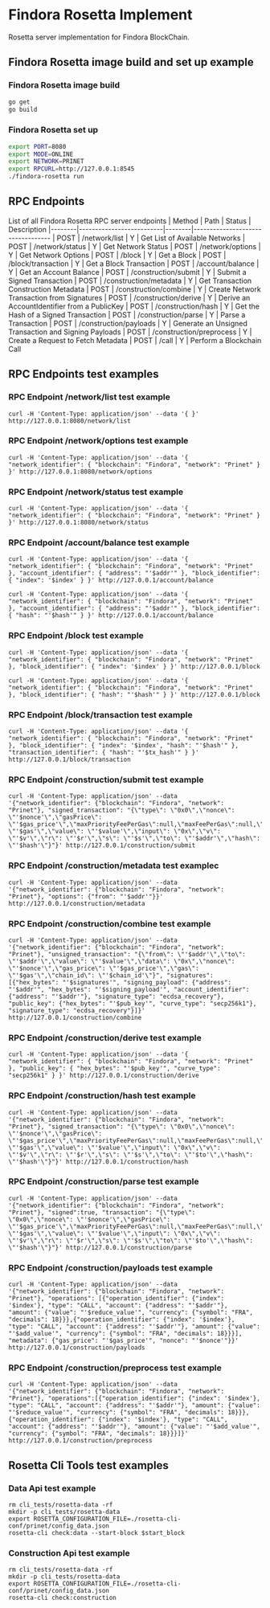 # Findora Rosetta Implement
Rosetta server implementation for Findora BlockChain.

## Findora Rosetta image build and set up example
### Findora Rosetta image build
```bash
go get
go build
```

### Findora Rosetta set up
```bash
export PORT=8080
export MODE=ONLINE
export NETWORK=PRINET
export RPCURL=http://127.0.0.1:8545 
./findora-rosetta run
```


## RPC Endpoints
List of all Findora Rosetta RPC server endpoints
| Method | Path                     | Status | Description
|--------|--------------------------|--------|----------------------------------
| POST   | /network/list            | Y      | Get List of Available Networks
| POST   | /network/status          | Y      | Get Network Status
| POST   | /network/options         | Y      | Get Network Options
| POST   | /block                   | Y      | Get a Block
| POST   | /block/transaction       | Y      | Get a Block Transaction
| POST   | /account/balance         | Y      | Get an Account Balance
| POST   | /construction/submit     | Y      | Submit a Signed Transaction
| POST   | /construction/metadata   | Y      | Get Transaction Construction Metadata
| POST   | /construction/combine    | Y      | Create Network Transaction from Signatures
| POST   | /construction/derive     | Y      | Derive an AccountIdentifier from a PublicKey
| POST   | /construction/hash       | Y      | Get the Hash of a Signed Transaction
| POST   | /construction/parse      | Y      | Parse a Transaction
| POST   | /construction/payloads   | Y      | Generate an Unsigned Transaction and Signing Payloads
| POST   | /construction/preprocess | Y      | Create a Request to Fetch Metadata
| POST   | /call                    | Y      | Perform a Blockchain Call


## RPC Endpoints test examples
### RPC Endpoint /network/list test example
```
curl -H 'Content-Type: application/json' --data '{ }' http://127.0.0.1:8080/network/list
```
### RPC Endpoint /network/options test example
```
curl -H 'Content-Type: application/json' --data '{ "network_identifier": { "blockchain": "Findora", "network": "Prinet" } }' http://127.0.0.1:8080/network/options
```
### RPC Endpoint /network/status test example
```
curl -H 'Content-Type: application/json' --data '{ "network_identifier": { "blockchain": "Findora", "network": "Prinet" } }' http://127.0.0.1:8080/network/status
```
### RPC Endpoint /account/balance test example
```
curl -H 'Content-Type: application/json' --data '{ "network_identifier": { "blockchain": "Findora", "network": "Prinet" }, "account_identifier": { "address": "'$addr'" }, "block_identifier": { "index": '$index' } }' http://127.0.0.1/account/balance

curl -H 'Content-Type: application/json' --data '{ "network_identifier": { "blockchain": "Findora", "network": "Prinet" }, "account_identifier": { "address": "'$addr'" }, "block_identifier": { "hash": "'$hash'" } }' http://127.0.0.1/account/balance
```
### RPC Endpoint /block test example
```
curl -H 'Content-Type: application/json' --data '{ "network_identifier": { "blockchain": "Findora", "network": "Prinet" }, "block_identifier": { "index": '$index' } }' http://127.0.0.1/block

curl -H 'Content-Type: application/json' --data '{ "network_identifier": { "blockchain": "Findora", "network": "Prinet" }, "block_identifier": { "hash": "'$hash'" } }' http://127.0.0.1/block
```
### RPC Endpoint /block/transaction test example
```
curl -H 'Content-Type: application/json' --data '{ "network_identifier": { "blockchain": "Findora", "network": "Prinet" }, "block_identifier": { "index": '$index', "hash": "'$hash'" }, "transaction_identifier": { "hash": "'$tx_hash'" } }' http://127.0.0.1/block/transaction
```
### RPC Endpoint /construction/submit test example
```
curl -H 'Content-Type: application/json' --data '{"network_identifier": {"blockchain": "Findora", "network": "Prinet"}, "signed_transaction": "{\"type\": \"0x0\",\"nonce\": \"'$nonce'\",\"gasPrice\": \"'$gas_price'\",\"maxPriorityFeePerGas\":null,\"maxFeePerGas\":null,\"gas\": \"'$gas'\",\"value\": \"'$value'\",\"input\": \"0x\",\"v\": \"'$v'\",\"r\": \"'$r'\",\"s\": \"'$s'\",\"to\": \"'$addr'\",\"hash\": \"'$hash'\"}"}' http://127.0.0.1/construction/submit
```
### RPC Endpoint /construction/metadata test examplec
```
curl -H 'Content-Type: application/json' --data '{"network_identifier": {"blockchain": "Findora", "network": "Prinet"}, "options": {"from": "'$addr'"}}' http://127.0.0.1/construction/metadata
```
### RPC Endpoint /construction/combine test example
```
curl -H 'Content-Type: application/json' --data '{"network_identifier": {"blockchain": "Findora", "network": "Prinet"}, "unsigned_transaction": "{\"from\": \"'$addr'\",\"to\": \"'$addr'\",\"value\": \"'$value'\",\"data\": \"0x\",\"nonce\": \"'$nonce'\",\"gas_price\": \"'$gas_price'\",\"gas\": \"'$gas'\",\"chain_id\": \"'$chain_id'\"}", "signatures":[{"hex_bytes": "'$signatures'", "signing_payload": {"address": "'$addr'", "hex_bytes": "'$signing_payload'", "account_identifier": {"address": "'$addr'"}, "signature_type": "ecdsa_recovery"}, "public_key": {"hex_bytes": "'$pub_key'", "curve_type": "secp256k1"}, "signature_type": "ecdsa_recovery"}]}' http://127.0.0.1/construction/combine
```
### RPC Endpoint /construction/derive test example
```
curl -H 'Content-Type: application/json' --data '{ "network_identifier": { "blockchain": "Findora", "network": "Prinet" }, "public_key": { "hex_bytes": "'$pub_key'", "curve_type": "secp256k1" } }' http://127.0.0.1/construction/derive
```
### RPC Endpoint /construction/hash test example
```
curl -H 'Content-Type: application/json' --data '{"network_identifier": {"blockchain": "Findora", "network": "Prinet"}, "signed_transaction": "{\"type\": \"0x0\",\"nonce\": \"'$nonce'\",\"gasPrice\": \"'$gas_price'\",\"maxPriorityFeePerGas\":null,\"maxFeePerGas\":null,\"gas\": \"'$gas'\",\"value\": \"'$value'\",\"input\": \"0x\",\"v\": \"'$v'\",\"r\": \"'$r'\",\"s\": \"'$s'\",\"to\": \"'$to'\",\"hash\": \"'$hash'\"}"}' http://127.0.0.1/construction/hash
```
### RPC Endpoint /construction/parse test example
```
curl -H 'Content-Type: application/json' --data '{"network_identifier": {"blockchain": "Findora", "network": "Prinet"}, "signed":true, "transaction": "{\"type\": \"0x0\",\"nonce\": \"'$nonce'\",\"gasPrice\": \"'$gas_price'\",\"maxPriorityFeePerGas\":null,\"maxFeePerGas\":null,\"gas\": \"'$gas'\",\"value\": \"'$value'\",\"input\": \"0x\",\"v\": \"'$v'\",\"r\": \"'$r'\",\"s\": \"'$s'\",\"to\": \"'$to'\",\"hash\": \"'$hash'\"}"}' http://127.0.0.1/construction/parse
```
### RPC Endpoint /construction/payloads test example
```
curl -H 'Content-Type: application/json' --data '{"network_identifier": {"blockchain": "Findora", "network": "Prinet"}, "operations": [{"operation_identifier": {"index": '$index'}, "type": "CALL", "account": {"address": "'$addr'"}, "amount": {"value": "'$reduce_value'", "currency": {"symbol": "FRA", "decimals": 18}}},{"operation_identifier": {"index": '$index'}, "type": "CALL", "account": {"address": "'$addr'"}, "amount": {"value": "'$add_value'", "currency": {"symbol": "FRA", "decimals": 18}}}], "metadata": {"gas_price": "'$gas_price'", "nonce": "'$nonce'"}}' http://127.0.0.1/construction/payloads
```
### RPC Endpoint /construction/preprocess test example
```
curl -H 'Content-Type: application/json' --data '{"network_identifier": {"blockchain": "Findora", "network": "Prinet"}, "operations":[{"operation_identifier": {"index": '$index'}, "type": "CALL", "account": {"address": "'$addr'"}, "amount": {"value": "'$reduce_value'", "currency": {"symbol": "FRA", "decimals": 18}}},{"operation_identifier": {"index": '$index'}, "type": "CALL", "account": {"address": "'$addr'"}, "amount": {"value": "'$add_value'", "currency": {"symbol": "FRA", "decimals": 18}}}]}' http://127.0.0.1/construction/preprocess
```

## Rosetta Cli Tools test examples
### Data Api test example
```
rm cli_tests/rosetta-data -rf
mkdir -p cli_tests/rosetta-data
export ROSETTA_CONFIGURATION_FILE=./rosetta-cli-conf/prinet/config_data.json
rosetta-cli check:data --start-block $start_block
```

### Construction Api test example
```
rm cli_tests/rosetta-data -rf
mkdir -p cli_tests/rosetta-data
export ROSETTA_CONFIGURATION_FILE=./rosetta-cli-conf/prinet/config_data.json
rosetta-cli check:construction
```
